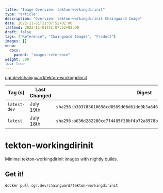 ```yaml
---
title: "Image Overview: tekton-workingdirinit"
type: "article"
description: "Overview: tekton-workingdirinit Chainguard Image"
date: 2022-11-01T11:07:52+02:00
lastmod: 2022-11-01T11:07:52+02:00
draft: false
tags: ["Reference", "Chainguard Images", "Product"]
images: []
menu:
  docs:
    parent: "images-reference"
weight: 500
toc: true
---
```


[cgr.dev/chainguard/tekton-workingdirinit](https://github.com/chainguard-images/images/tree/main/images/tekton-workingdirinit)

| Tag (s)       | Last Changed | Digest                                                                    |
|---------------|--------------|---------------------------------------------------------------------------|
|  `latest-dev` | July 19th    | `sha256:b303785010658cd0569d06d61de9b3a846bfb5a71c16190d76e1627198108be9` |
|  `latest`     | July 18th    | `sha256:a036d282280ce7f4485f38bf4b72a8578bc201abc4821bc7aa82a3935fb96012` |

# tekton-workingdirinit

Minimal tekton-workingdirinit images with nightly builds.

## Get it!

```shell
docker pull cgr.dev/chainguard/tekton-workingdirinit
```
